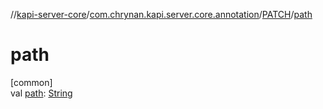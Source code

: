 //[kapi-server-core](../../../index.md)/[com.chrynan.kapi.server.core.annotation](../index.md)/[PATCH](index.md)/[path](path.md)

# path

[common]\
val [path](path.md): [String](https://kotlinlang.org/api/latest/jvm/stdlib/kotlin/-string/index.html)
